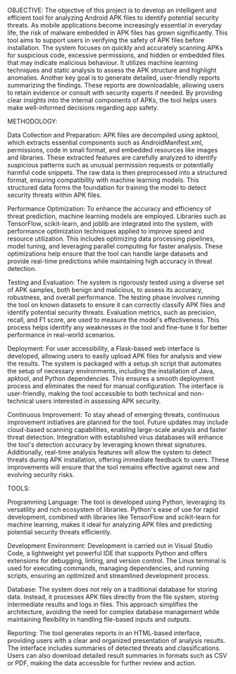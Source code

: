 OBJECTIVE:
The objective of this project is to develop an intelligent and efficient tool for analyzing Android APK files to identify potential security threats. As mobile applications become increasingly essential in everyday life, the risk of malware embedded in APK files has grown significantly. This tool aims to support users in verifying the safety of APK files before installation.
The system focuses on quickly and accurately scanning APKs for suspicious code, excessive permissions, and hidden or embedded files that may indicate malicious behaviour. It utilizes machine learning techniques and static analysis to assess the APK structure and highlight anomalies.
Another key goal is to generate detailed, user-friendly reports summarizing the findings. These reports are downloadable, allowing users to retain evidence or consult with security experts if needed. By providing clear insights into the internal components of APKs, the tool helps users make well-informed decisions regarding app safety.

METHODOLOGY:

Data Collection and Preparation:
APK files are decompiled using apktool, which extracts essential components such as AndroidManifest.xml, permissions, code in smali format, and embedded resources like images and libraries. These extracted features are carefully analyzed to identify suspicious patterns such as unusual permission requests or potentially harmful code snippets. The raw data is then preprocessed into a structured format, ensuring compatibility with machine learning models. This structured data forms the foundation for training the model to detect security threats within APK files.

Performance Optimization:
To enhance the accuracy and efficiency of threat prediction, machine learning models are employed. Libraries such as TensorFlow, scikit-learn, and joblib are integrated into the system, with performance optimization techniques applied to improve speed and resource utilization. This includes optimizing data processing pipelines, model tuning, and leveraging parallel computing for faster analysis. These optimizations help ensure that the tool can handle large datasets and provide real-time predictions while maintaining high accuracy in threat detection.

Testing and Evaluation:
The system is rigorously tested using a diverse set of APK samples, both benign and malicious, to assess its accuracy, robustness, and overall performance. The testing phase involves running the tool on known datasets to ensure it can correctly classify APK files and identify potential security threats. Evaluation metrics, such as precision, recall, and F1 score, are used to measure the model's effectiveness. This process helps identify any weaknesses in the tool and fine-tune it for better performance in real-world scenarios.


Deployment:
For user accessibility, a Flask-based web interface is developed, allowing users to easily upload APK files for analysis and view the results. The system is packaged with a setup.sh script that automates the setup of necessary environments, including the installation of Java, apktool, and Python dependencies. This ensures a smooth deployment process and eliminates the need for manual configuration. The interface is user-friendly, making the tool accessible to both technical and non-technical users interested in assessing APK security.

Continuous Improvement:
To stay ahead of emerging threats, continuous improvement initiatives are planned for the tool. Future updates may include cloud-based scanning capabilities, enabling large-scale analysis and faster threat detection. Integration with established virus databases will enhance the tool's detection accuracy by leveraging known threat signatures. Additionally, real-time analysis features will allow the system to detect threats during APK installation, offering immediate feedback to users. These improvements will ensure that the tool remains effective against new and evolving security risks.





TOOLS:

Programming Language:
The tool is developed using Python, leveraging its versatility and rich ecosystem of libraries. Python's ease of use for rapid development, combined with libraries like TensorFlow and scikit-learn for machine learning, makes it ideal for analyzing APK files and predicting potential security threats efficiently.

Development Environment:
Development is carried out in Visual Studio Code, a lightweight yet powerful IDE that supports Python and offers extensions for debugging, linting, and version control. The Linux terminal is used for executing commands, managing dependencies, and running scripts, ensuring an optimized and streamlined development process.

Database:
The system does not rely on a traditional database for storing data. Instead, it processes APK files directly from the file system, storing intermediate results and logs in files. This approach simplifies the architecture, avoiding the need for complex database management while maintaining flexibility in handling file-based inputs and outputs.

Reporting:
The tool generates reports in an HTML-based interface, providing users with a clear and organized presentation of analysis results. The interface includes summaries of detected threats and classifications. Users can also download detailed result summaries in formats such as CSV or PDF, making the data accessible for further review and action.
